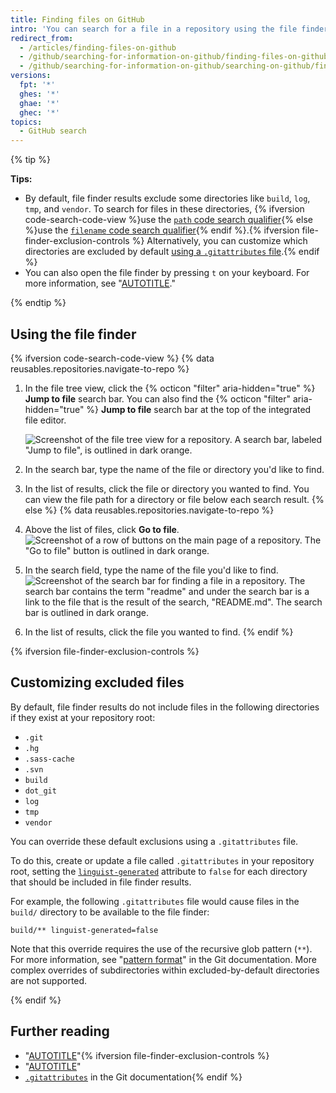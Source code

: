 ```yaml
---
title: Finding files on GitHub
intro: 'You can search for a file in a repository using the file finder. To search for a file in multiple repositories on {% data variables.product.product_name %}, use the {% ifversion code-search-code-view %}[`path` code search qualifier](/search-github/github-code-search/understanding-github-code-search-syntax#path-qualifier){% else %}[`filename` code search qualifier](/search-github/searching-on-github/searching-code#search-by-filename){% endif %}.'
redirect_from:
  - /articles/finding-files-on-github
  - /github/searching-for-information-on-github/finding-files-on-github
  - /github/searching-for-information-on-github/searching-on-github/finding-files-on-github
versions:
  fpt: '*'
  ghes: '*'
  ghae: '*'
  ghec: '*'
topics:
  - GitHub search
---
```

{% tip %}

**Tips:**

- By default, file finder results exclude some directories like `build`, `log`, `tmp`, and `vendor`. To search for files in these directories, {% ifversion code-search-code-view %}use the [`path` code search qualifier](/search-github/github-code-search/understanding-github-code-search-syntax#path-qualifier){% else %}use the [`filename` code search qualifier](/search-github/searching-on-github/searching-code#search-by-filename){% endif %}.{% ifversion file-finder-exclusion-controls %} Alternatively, you can customize which directories are excluded by default [using a `.gitattributes` file](#customizing-excluded-files).{% endif %}
- You can also open the file finder by pressing `t` on your keyboard. For more information, see "[AUTOTITLE](/get-started/accessibility/keyboard-shortcuts)."

{% endtip %}

## Using the file finder

{% ifversion code-search-code-view %}
{% data reusables.repositories.navigate-to-repo %}
1. In the file tree view, click the {% octicon "filter" aria-hidden="true" %} **Jump to file** search bar. You can also find the {% octicon "filter" aria-hidden="true" %} **Jump to file** search bar at the top of the integrated file editor.

   ![Screenshot of the file tree view for a repository. A search bar, labeled "Jump to file", is outlined in dark orange.](/assets/images/help/repository/file-tree-view-jump-to-file.png)
1. In the search bar, type the name of the file or directory you'd like to find.
1. In the list of results, click the file or directory you wanted to find. You can view the file path for a directory or file below each search result.
{% else %}
{% data reusables.repositories.navigate-to-repo %}
1. Above the list of files, click **Go to file**.
   ![Screenshot of a row of buttons on the main page of a repository. The "Go to file" button is outlined in dark orange.](/assets/images/help/search/find-file-button.png)
1. In the search field, type the name of the file you'd like to find.
   ![Screenshot of the search bar for finding a file in a repository. The search bar contains the term "readme" and under the search bar is a link to the file that is the result of the search, "README.md". The search bar is outlined in dark orange.](/assets/images/help/search/find-file-search-field.png)
1. In the list of results, click the file you wanted to find.
{% endif %}

{% ifversion file-finder-exclusion-controls %}

## Customizing excluded files

By default, file finder results do not include files in the following directories if they exist at your repository root:

- `.git`
- `.hg`
- `.sass-cache`
- `.svn`
- `build`
- `dot_git`
- `log`
- `tmp`
- `vendor`

You can override these default exclusions using a `.gitattributes` file.

To do this, create or update a file called `.gitattributes` in your repository root, setting the [`linguist-generated`](https://github.com/github-linguist/linguist/blob/master/docs/overrides.md) attribute to `false` for each directory that should be included in file finder results.

For example, the following `.gitattributes` file would cause files in the `build/` directory to be available to the file finder:

```text
build/** linguist-generated=false
```

Note that this override requires the use of the recursive glob pattern (`**`). For more information, see "[pattern format](https://git-scm.com/docs/gitignore#_pattern_format)" in the Git documentation. More complex overrides of subdirectories within excluded-by-default directories are not supported.

{% endif %}

## Further reading

- "[AUTOTITLE](/search-github/getting-started-with-searching-on-github/about-searching-on-github)"{% ifversion file-finder-exclusion-controls %}
- "[AUTOTITLE](/repositories/working-with-files/managing-files/customizing-how-changed-files-appear-on-github)"
- [`.gitattributes`](https://git-scm.com/docs/gitattributes) in the Git documentation{% endif %}
